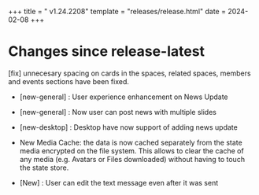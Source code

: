 +++
title = " v1.24.2208"
template = "releases/release.html"
date = 2024-02-08
+++

# Changes since release-latest 
[fix] unnecesary spacing on cards in the spaces, related spaces, members and events sections have been fixed.
- [new-general] : User experience enhancement on News Update
- [new-general] : Now user can post news with multiple slides
- [new-desktop] : Desktop have now support of adding news update
- New Media Cache: the data is now cached separately from the state media encrypted on the file system. This allows to clear the cache of any media (e.g. Avatars or Files downloaded) without having to touch the state store.

- [New] : User can edit the text message even after it was sent
